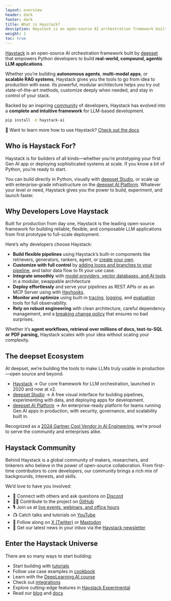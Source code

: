 ```yaml
---
layout: overview
header: dark
footer: dark
title: What is Haystack?
desciption: Haystack is an open-source AI orchestration framework built by deepset that empowers Python developers to build real-world, compound, agentic LLM applications.
weight: 1
toc: true
---
```


[Haystack](https://github.com/deepset-ai/haystack) is an open-source AI orchestration framework built by [deepset](https://www.deepset.ai/) that empowers Python developers to build **real-world, compound, agentic LLM applications**.

Whether you’re building **autonomous agents**, **multi-modal apps**, or **scalable RAG systems**, Haystack gives you the tools to go from idea to production with ease. Its powerful, modular architecture helps you try out state-of-the-art methods, customize deeply when needed, and stay in control of your stack.

Backed by an inspiring [community](https://haystack.deepset.ai/community) of developers, Haystack has evolved into a **complete and intuitive framework** for LLM-based development.

```bash
pip install -U haystack-ai
```

📘 Want to learn more how to use Haystack? [Check out the docs](https://docs.haystack.deepset.ai/docs/intro)

## Who is Haystack For?

Haystack is for builders of all kinds—whether you’re prototyping your first Gen AI app or deploying sophisticated systems at scale. If you know a bit of Python, you’re ready to start.

You can build directly in Python, visually with [deepset Studio](https://www.deepset.ai/deepset-studio), or scale up with enterprise-grade infrastructure on the [deepset AI Platform](https://www.deepset.ai/products-and-services/deepset-ai-platform). Whatever your level or need, Haystack gives you the power to build, experiment, and launch faster.

## Why Developers Love Haystack

Built for production from day one, Haystack is the leading open-source framework for building reliable, flexible, and composable LLM applications from first prototype to full-scale deployment. 

Here’s why developers choose Haystack:

- **Build flexible pipelines** using Haystack’s built-in components like retrievers, generators, rankers, agent, or [create your own](https://docs.haystack.deepset.ai/docs/custom-components).
- **Customize with full control** by [adding loops and branches to your pipeline](https://docs.haystack.deepset.ai/docs/pipelines), and tailor data flow to fit your use case.
- **Integrate smoothly** with [model providers, vector databases, and AI tools](https://haystack.deepset.ai/integrations) in a modular, swappable architecture
- **Deploy effortlessly** and serve your pipelines as REST APIs or as an MCP Server using with [Hayhooks](https://github.com/deepset-ai/hayhooks).
- **Monitor and optimize** using built-in [tracing](https://docs.haystack.deepset.ai/docs/tracing), [logging](https://docs.haystack.deepset.ai/docs/logging), and [evaluation](https://docs.haystack.deepset.ai/docs/evaluation) tools for full observability.
- **Rely on robust engineering** with clean architecture, careful dependency management, and a [breaking change policy](https://docs.haystack.deepset.ai/docs/breaking-change-policy) that ensures no bad surprises.

Whether it’s **agent workflows, retrieval over millions of docs, text-to-SQL or** **PDF parsing,** Haystack scales with your idea without scaling your complexity.

## The deepset Ecosystem

At deepset, we’re building the tools to make LLMs truly usable in production—open source and beyond.

- [Haystack](https://github.com/deepset-ai/haystack) → Our core framework for LLM orchestration, launched in 2020 and now at v2.
- [deepset Studio](https://www.deepset.ai/deepset-studio) → A free visual interface for building pipelines, experimenting with data, and deploying apps for development.
- [deepset AI Platform](https://www.deepset.ai/products-and-services/deepset-ai-platform) → An enterprise-ready platform for teams running Gen AI apps in production, with security, governance, and scalability built in.

Recognized as a [2024 Gartner Cool Vendor in AI Engineering](https://landing.deepset.ai/deepset-recognized-as-a-gartner-cool-vendor), we’re proud to serve the community and enterprises alike.

## Haystack Community

Behind Haystack is a global community of makers, researchers, and tinkerers who believe in the power of open-source collaboration. From first-time contributors to core developers, our community brings a rich mix of backgrounds, interests, and skills.

We’d love to have you involved:

- 🤝 Connect with others and ask questions on [Discord](https://discord.com/invite/xYvH6drSmA)
- 🧑‍💻 Contribute to the project on [GitHub](https://github.com/deepset-ai/haystack)
- 🎙️ Join us at [live events, webinars, and office hours](https://lu.ma/haystack)
- 📺 Catch talks and tutorials on [YouTube](https://www.youtube.com/@haystack_ai)
- 🐘 Follow along on [X (Twitter)](https://x.com/Haystack_AI) or [Mastodon](https://fosstodon.org/@haystack_ai)
- 💌 Get our latest news in your inbox via the [Haystack newsletter](https://landing.deepset.ai/haystack-community-updates)

## Enter the Haystack Universe

There are so many ways to start building:

- Start building with [tutorials](https://haystack.deepset.ai/tutorials)
- Follow use case examples in [cookbook](https://haystack.deepset.ai/cookbook)
- Learn with the [DeepLearning.AI course](https://www.deeplearning.ai/short-courses/building-ai-applications-with-haystack/)
- Check out [integrations](https://haystack.deepset.ai/integrations)
- Explore cutting-edge features in [Haystack Experimental](https://docs.haystack.deepset.ai/docs/experimental-package)
- Read our [blog](https://haystack.deepset.ai/blog) and [docs](https://docs.haystack.deepset.ai/docs/intro)
